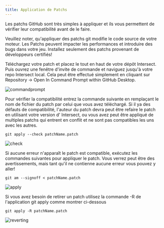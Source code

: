 ```yaml
---
title: Application de Patchs
---
```


Les patchs GitHub sont très simples à appliquer et ils vous permettent de vérifier leur compatibilité avant de le faire.

Veuillez noter, qu'appliquer des patchs git modifie le code source de votre moteur. Les Patchs peuvent impacter les performances et introduire des bugs dans votre jeu. Installez seulement des patchs provenant de développeurs certifiés!

Téléchargez votre patch et placez le tout en haut de votre dépôt Intersect. Puis ouvrez une fenêtre d'invite de commande et naviguez jusqu'à votre repo Intersect local. Cela peut être effectué simplement en cliquant sur Repository -> Open In Command Prompt within GitHub Desktop.

![commandprompt](https://www.ascensiongamedev.com/resources/filehost/62ed0b264c03f8d3b61c17195771c044.png)

Pour vérifier la compatibilité entrez la commande suivante en remplaçant le nom de fichier du patch par celui que vous avez téléchargé. Si il ya des défauts de compatibilité, l'auteur du patch devra peut être refaire le patch en utilisant votre version d' Intersect, ou vous avez peut être appliqué de multiples patchs qui entrent en conflit et ne sont pas compatibles les uns avec les autres.

```
git apply --check patchName.patch
```

![check](https://www.ascensiongamedev.com/resources/filehost/e3e6c8d588a49bd1ef2ebd69c67f115f.png)

Si aucune erreur n'apparaît le patch est compatible, exécutez les commandes suivantes pour appliquer le patch. Vous verrez peut être des avertissements, mais tant qu'il ne contienne aucune erreur vous pouvez y aller!

```
git am --signoff < patchName.patch
```

![apply](https://www.ascensiongamedev.com/resources/filehost/7fb32c944b7147a3397c8a39e634af1f.png)

Si vous avez besoin de retirer un patch utilisez la commande -R de l'application git apply comme montrer ci-dessous

```
git apply -R patchName.patch
```

![reverting](https://www.ascensiongamedev.com/resources/filehost/cbd407c31ce1c87beaaea3277e32a788.png)
